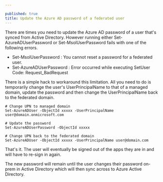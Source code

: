 ```yaml
---

published: true
title: Update the Azure AD password of a federated user
---
```

There are times you need to update the Azure AD password of a user that's synced from Active Directory. However running either Set-AzureADUserPassword or Set-MsolUserPassword fails with one of the following errors.

- Set-MsolUserPassword : You cannot reset a password for a federated user.
- Set-AzureADUserPassword : Error occurred while executing SetUser Code: Request_BadRequest

There is a simple hack to workaround this limitation. All you need to do is temporarily change the user's UserPrincipalName to that of a managed domain, update the password and then change the UserPrincipalName back to the federated domain.

	# Change UPN to managed domain
    Set-AzureADUser -ObjectId xxxxx -UserPrincipalName user@domain.onmicrosoft.com
    
    # Update the password
    Set-AzureADUserPassword -ObjectId xxxxx
    
    # Change UPN back to the federated domain
    Set-AzureADUser -ObjectId xxxxx -UserPrincipalName user@domain.com

That's it. The user will eventually be signed out of the apps they are in and will have to re-sign in again. 

The new password will remain until the user changes their password on-prem in Active Directory which will then sync across to Azure Active Directory.
